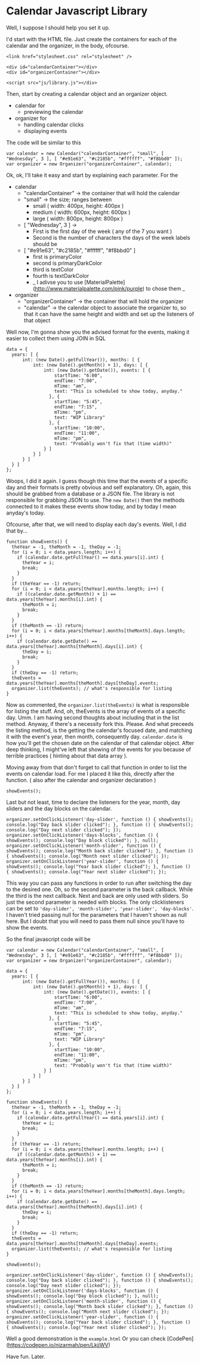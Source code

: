 # Calendar Javascript Library

Well, I suppose I should help you set it up.

I'd start with the HTML file.
Just create the containers for each of the calendar and the organizer, in the body, ofcourse.
```
<link href="stylesheet.css" rel="stylesheet" />

<div id="calendarContainer"></div>
<div id="organizerContainer"></div>

<script src="js/library.js"></div>
```

Then, start by creating a calendar object and an organizer object.
  * calendar for 
    - previewing the calendar
  * organizer for
    - handling calendar clicks
    - displaying events

The code will be similar to this
```
var calendar = new Calendar("calendarContainer", "small", [ "Wednesday", 3 ], [ "#e91e63", "#c2185b", "#ffffff", "#f8bbd0" ]);
var organizer = new Organizer("organizerContainer", calendar);
```
Ok, ok, I'll take it easy and start by explaining each parameter. For the
  * calendar
    - "calendarContainer" -> the container that will hold the calendar
    - "small" -> the size; ranges between
      * small ( width: 400px, height: 400px )
      * medium ( width: 600px, height: 600px )
      * large ( width: 800px, height: 800px )
    - [ "Wednesday", 3 ] -> 
      * First is the first day of the week ( any of the 7 you want )
      * Second is the number of characters the days of the week labels should be
    - [ "#e91e63", "#c2185b", "#ffffff", "#f8bbd0" ]
      * first is primaryColor
      * second is primaryDarkColor
      * third is textColor
      * fourth is textDarkColor
      * _ I adivse you to use [MaterialPalette] (http://www.materialpalette.com/pink/purple) to chose them _
  * organizer
    - "organizerContainer" -> the container that will hold the organizer
    - "calendar" -> the calendar object to associate the organizer to, so that it can have the same height and width and set up the listeners of that object

Well now, I'm gonna show you the advised format for the events, making it easier to collect them using JOIN in SQL
```
data = {
  years: [ {
      int: (new Date().getFullYear()), months: [ {
          int: (new Date().getMonth() + 1), days: [ {
              int: (new Date().getDate()), events: [ {
                  startTime: "6:00",
                  endTime: "7:00",
                  mTime: "am",
                  text: "This is scheduled to show today, anyday."
                }, {
                  startTime: "5:45",
                  endTime: "7:15",
                  mTime: "pm",
                  text: "WIP Library"
                }, {
                  startTime: "10:00",
                  endTime: "11:00",
                  mTime: "pm",
                  text: "Probably won't fix that (time width)"
              } ] 
          } ] 
      } ]
  } ] 
};
```
Woops, I did it again. I guess though this time that the events of a specific day and their formats is pretty obvious and self explanatory.
Oh, again, this should be grabbed from a database or a JSON file. The library is not responsible for grabbing JSON to use.
The ```new Date()``` then the methods connected to it makes these events show today, and by today I mean anyday's today.

Ofcourse, after that, we will need to display each day's events.
Well, I did that by...
```
function showEvents() {
  theYear = -1, theMonth = -1, theDay = -1;
  for (i = 0; i < data.years.length; i++) {
    if (calendar.date.getFullYear() == data.years[i].int) {
      theYear = i;
      break;
    }
  }
  if (theYear == -1) return;
  for (i = 0; i < data.years[theYear].months.length; i++) {
    if ((calendar.date.getMonth() + 1) == data.years[theYear].months[i].int) {
      theMonth = i;
      break;
    }
  }
  if (theMonth == -1) return;
  for (i = 0; i < data.years[theYear].months[theMonth].days.length; i++) {
    if (calendar.date.getDate() == data.years[theYear].months[theMonth].days[i].int) {
      theDay = i;
      break;
    }
  }
  if (theDay == -1) return;
  theEvents = data.years[theYear].months[theMonth].days[theDay].events;  
  organizer.list(theEvents); // what's responsible for listing
}
```
Now as commented, the ```organizer.list(theEvents)``` is what is responsible for listing the stuff. And, oh, theEvents is the array of events of a specific day.
Umm. I am having second thoughts about including that in the list method. Anyway, if there's a necessity fork this. Please.
And what preceeds the listing method, is the getting the calendar's focused date, and matching it with the event's year, then month, consequently day.
```calendar.date``` is how you'll get the chosen date on the calendar of that calendar object.
After deep thinking, I might've left that showing of the events for you because of terrible practices ( hinting about that data array ).

Moving away from that don't forget to call that function in order to list the events on calendar load.
For me I placed it like this, directly after the function. ( also after the calendar and organizer declaration )
```
showEvents();
```

Last but not least, time to declare the listeners for the year, month, day sliders and the day blocks on the calendar.
```
organizer.setOnClickListener('day-slider', function () { showEvents(); console.log("Day back slider clicked"); }, function () { showEvents(); console.log("Day next slider clicked"); });
organizer.setOnClickListener('days-blocks', function () { showEvents(); console.log("Day block clicked"); }, null);
organizer.setOnClickListener('month-slider', function () { showEvents(); console.log("Month back slider clicked"); }, function () { showEvents(); console.log("Month next slider clicked"); });
organizer.setOnClickListener('year-slider', function () { showEvents(); console.log("Year back slider clicked"); }, function () { showEvents(); console.log("Year next slider clicked"); });
```
This way you can pass any functions in order to run after switching the day to the desired one.
Oh, so the second parameter is the back callback. While the third is the next callback.
Next and back are only used with sliders. So just the second parameter is needed with blocks.
The only clicklisteners can be set to ```'day-slider', 'month-slider', 'year-slider', 'day-blocks'```.
I haven't tried passing null for the parameters that I haven't shown as null here. But I doubt that you will need to pass them null since you'll have to show the events.

So the final javascript code will be
```
var calendar = new Calendar("calendarContainer", "small", [ "Wednesday", 3 ], [ "#e91e63", "#c2185b", "#ffffff", "#f8bbd0" ]);
var organizer = new Organizer("organizerContainer", calendar);

data = {
  years: [ {
      int: (new Date().getFullYear()), months: [ {
          int: (new Date().getMonth() + 1), days: [ {
              int: (new Date().getDate()), events: [ {
                  startTime: "6:00",
                  endTime: "7:00",
                  mTime: "am",
                  text: "This is scheduled to show today, anyday."
                }, {
                  startTime: "5:45",
                  endTime: "7:15",
                  mTime: "pm",
                  text: "WIP Library"
                }, {
                  startTime: "10:00",
                  endTime: "11:00",
                  mTime: "pm",
                  text: "Probably won't fix that (time width)"
              } ] 
          } ] 
      } ]
  } ] 
};

function showEvents() {
  theYear = -1, theMonth = -1, theDay = -1;
  for (i = 0; i < data.years.length; i++) {
    if (calendar.date.getFullYear() == data.years[i].int) {
      theYear = i;
      break;
    }
  }
  if (theYear == -1) return;
  for (i = 0; i < data.years[theYear].months.length; i++) {
    if ((calendar.date.getMonth() + 1) == data.years[theYear].months[i].int) {
      theMonth = i;
      break;
    }
  }
  if (theMonth == -1) return;
  for (i = 0; i < data.years[theYear].months[theMonth].days.length; i++) {
    if (calendar.date.getDate() == data.years[theYear].months[theMonth].days[i].int) {
      theDay = i;
      break;
    }
  }
  if (theDay == -1) return;
  theEvents = data.years[theYear].months[theMonth].days[theDay].events;  
  organizer.list(theEvents); // what's responsible for listing
}

showEvents();

organizer.setOnClickListener('day-slider', function () { showEvents(); console.log("Day back slider clicked"); }, function () { showEvents(); console.log("Day next slider clicked"); });
organizer.setOnClickListener('days-blocks', function () { showEvents(); console.log("Day block clicked"); }, null);
organizer.setOnClickListener('month-slider', function () { showEvents(); console.log("Month back slider clicked"); }, function () { showEvents(); console.log("Month next slider clicked"); });
organizer.setOnClickListener('year-slider', function () { showEvents(); console.log("Year back slider clicked"); }, function () { showEvents(); console.log("Year next slider clicked"); });
```

Well a good demonstration is the ```example.html```
Or you can check [CodePen] (https://codepen.io/nizarmah/pen/LkjjWV)

Have fun. Later.
